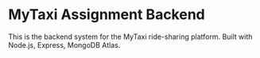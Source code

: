 # MyTaxi Assignment Backend

This is the backend system for the MyTaxi ride-sharing platform.
Built with Node.js, Express, MongoDB Atlas.
